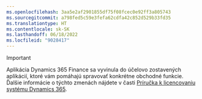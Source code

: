 ```yaml
---
ms.openlocfilehash: 3aa5e2af2901855df75f08fcec0e92ff3a805743
ms.sourcegitcommit: a798fed5c59e3fefa62cdfa42c852d529b33fd35
ms.translationtype: HT
ms.contentlocale: sk-SK
ms.lasthandoff: 06/18/2022
ms.locfileid: "9028417"
---
```

> [!IMPORTANT]
> Aplikácia Dynamics 365 Finance sa vyvinula do účelovo zostavených aplikácií, ktoré vám pomáhajú spravovať konkrétne obchodné funkcie. Ďalšie informácie o týchto zmenách nájdete v časti [Príručka k licencovaniu systému Dynamics 365](https://go.microsoft.com/fwlink/p/?LinkId=866544).
 
